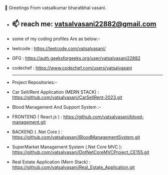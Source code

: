 👋 Greetings From vatsalkumar bharatbhai vasani.
- 📫 reach me: vatsalvasani22882@gmail.com
  ------------------------------------------
- some of my coding profiles Are as below:-

- leetcode : https://leetcode.com/vatsalvasani/

- GFG : https://auth.geeksforgeeks.org/user/vatsalvasani22882

- codechef : https://www.codechef.com/users/vatsalvasani


  ---------------------------------------------------------------------------------------------

- Project Repositories:-

- Car Sell/Rent Application (MERN STACK) : https://github.com/vatsalvasani/CarSellRent-2023.git

- Blood Management And Support System  :-

- FRONTEND ( React.js ) : https://github.com/vatsalvasani/blood-management.git
- BACKEND ( .Net Core ) : https://github.com/vatsalvasani/BloodManagementSystem.git
  
- SuperMarket Management System (.Net Core MVC ): https://github.com/vatsalvasani/DotNetCoreMVCProject_CE155.git

- Real Estate Application (Mern Stack) :  https://github.com/vatsalvasani/Real_Estate_Application.git
<!--
**vatsalvasani/vatsalvasani** is a ✨ _special_ ✨ repository because its `README.md` (this file) appears on your GitHub profile.

Here are some ideas to get you started:

- 🔭 I’m currently working on ...
- 🌱 I’m currently learning ...
- 👯 I’m looking to collaborate on ...
- 🤔 I’m looking for help with ...
- 💬 Ask me about ...
- 📫 How to reach me: ...
- 😄 Pronouns: ...
- ⚡ Fun fact: ...
-->
